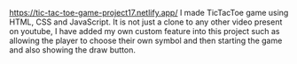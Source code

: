 https://tic-tac-toe-game-project17.netlify.app/
I made TicTacToe game using HTML, CSS and JavaScript.
It is not just a clone to any other video present on youtube, I have added my own custom feature into this project such as allowing the player to choose their own symbol and then starting the game and also showing the draw button.
